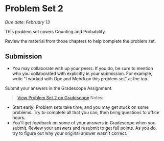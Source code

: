 # Problem Set 2

_Due date: February 13_

This problem set covers Counting and Probability.

Review the material from those chapters to help complete the problem set.

## Submission

- You may collaborate with up your peers. If you do, be sure to mention who you 
  collaborated with explicitly in your submission. For example, write "I worked
  with Ope and Mehdi on this problem set" at the top.

Submit your answers in the Gradescope Assignment.

> [View Problem Set 2 on Gradescope](https://www.gradescope.com/courses/498228/assignments/2588658)
Notes:
- Start early! Problem sets take time, and you may get stuck on some problems.
    Try to complete all that you can, then bring questions to office hours.
- You'll get feedback on some of your answers in Gradescope when you submit.
    Review your answers and resubmit to get full points. As you do, try to
    figure out why your original answer wasn't correct.
